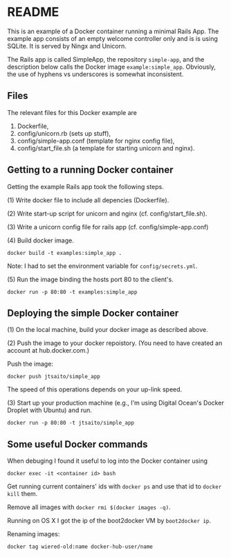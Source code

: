 README
======
This is an example of a Docker container running a minimal Rails App.
The example app consists of an empty welcome controller only and is
is using SQLite. It is served by Ningx and Unicorn.

The Rails app is called SimpleApp, the repository `simple-app`, and the
description below calls the Docker image `example:simple_app`. Obviously,
the use of hyphens vs underscores is somewhat inconsistent.

Files
-----
The relevant files for this Docker example are

1. Dockerfile,
2. config/unicorn.rb (sets up stuff),
3. config/simple-app.conf (template for nginx config file),
4. config/start_file.sh (a template for starting unicorn and nginx).

Getting to a running Docker container
-------------------------------------
Getting the example Rails app took the following steps.

(1) Write docker file to include all depencies (Dockerfile).

(2) Write start-up script for unicorn and nginx (cf. config/start_file.sh).

(3) Write a unicorn config file for rails app (cf. config/simple-app.conf)

(4) Build docker image.

```
docker build -t examples:simple_app .
```

Note: I had to set the environment variable for `config/secrets.yml`.

(5) Run the image binding the hosts port 80 to the client's.

```
docker run -p 80:80 -t examples:simple_app
```

Deploying the simple Docker container
-------------------------------------
(1) On the local machine, build your docker image as described above.

(2) Push the image to your docker repoistory. (You need to have
created an account at hub.docker.com.)

Push the image:

```
docker push jtsaito/simple_app 
```

The speed of this operations depends on your up-link speed.

(3) Start up your production machine (e.g., I'm using Digital Ocean's
Docker Droplet with Ubuntu) and run.

```
docker run -p 80:80 -t jtsaito/simple_app
```

Some useful Docker commands
---------------------------
When debuging I found it useful to log into the Docker container using

```
docker exec -it <container id> bash
```

Get running current containers' ids with `docker ps` and use that id to `docker kill` them.

Remove all images with `docker rmi $(docker images -q)`.

Running on OS X I got the ip of the boot2docker VM by `boot2docker ip`.

Renaming images:

```
docker tag wiered-old:name docker-hub-user/name
```
